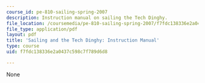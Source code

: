 ```yaml
---
course_id: pe-810-sailing-spring-2007
description: Instruction manual on sailing the Tech Dinghy.
file_location: /coursemedia/pe-810-sailing-spring-2007/f7fdc138336e2a0437c598c7f789d6d8_booklet.pdf
file_type: application/pdf
layout: pdf
title: 'Sailing and the Tech Dinghy: Instruction Manual'
type: course
uid: f7fdc138336e2a0437c598c7f789d6d8

---
```

None